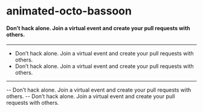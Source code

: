 # animated-octo-bassoon


#### Don’t hack alone. Join a virtual event and create your pull requests with others.

---------------

- Don’t hack alone. Join a virtual event and create your pull requests with others.
- Don’t hack alone. Join a virtual event and create your pull requests with others.

-------------


-- Don’t hack alone. Join a virtual event and create your pull requests with others.
-- Don’t hack alone. Join a virtual event and create your pull requests with others.
